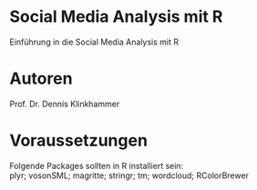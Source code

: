 # Social Media Analysis mit R
Einführung in die Social Media Analysis mit R

# Autoren
Prof. Dr. Dennis Klinkhammer

# Voraussetzungen
Folgende Packages sollten in R installiert sein:<br>
plyr; vosonSML; magritte; stringr; tm; wordcloud; RColorBrewer

